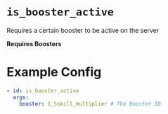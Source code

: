 # `is_booster_active`

Requires a certain booster to be active on the server

**Requires Boosters**

# Example Config
```yaml
- id: is_booster_active
  args:
    booster: 1_5skill_multiplier # The Booster ID
```
